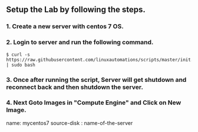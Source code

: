## Setup the Lab by following the steps.

### 1. Create a new server with centos 7 OS.

### 2. Login to server and run the following command.

```
$ curl -s https://raw.githubusercontent.com/linuxautomations/scripts/master/init.sh | sudo bash
```

### 3. Once after running the script, Server will get shutdown and reconnect back and then shutdown the server.

### 4. Next Goto Images in "Compute Engine" and Click on New Image.

name: mycentos7
source-disk : name-of-the-server

